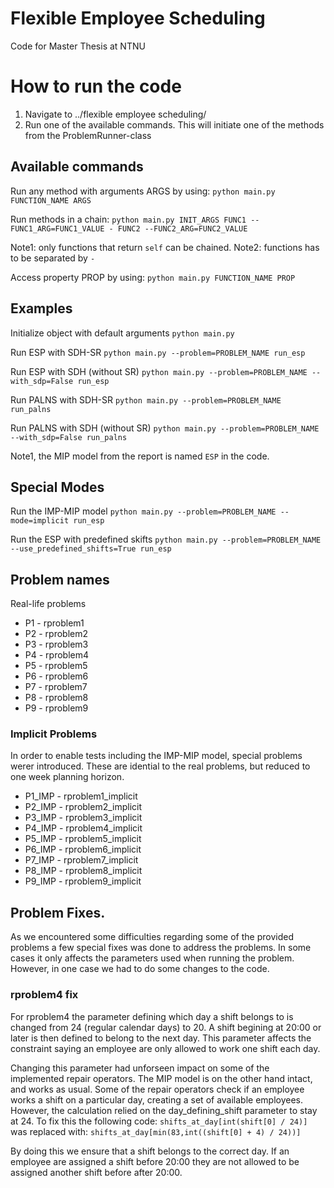 # Flexible Employee Scheduling
Code for Master Thesis at NTNU

# How to run the code
1. Navigate to ../flexible employee scheduling/
2. Run one of the available commands. This will initiate one of the methods from the
 ProblemRunner-class

## Available commands

Run any method with arguments ARGS by using:
```python main.py FUNCTION_NAME ARGS```
    
Run methods in a chain:
```python main.py INIT_ARGS FUNC1 --FUNC1_ARG=FUNC1_VALUE - FUNC2 --FUNC2_ARG=FUNC2_VALUE```
    
Note1: only functions that return `self` can be chained.
Note2: functions has to be separated by `-`

Access property PROP by using: 
```python main.py FUNCTION_NAME PROP```

## Examples
Initialize object with default arguments 
```python main.py```
    
Run ESP with SDH-SR
```python main.py --problem=PROBLEM_NAME run_esp```
    
Run ESP with SDH (without SR)
```python main.py --problem=PROBLEM_NAME --with_sdp=False run_esp```

Run PALNS with SDH-SR
```python main.py --problem=PROBLEM_NAME run_palns```

Run PALNS with SDH (without SR)
```python main.py --problem=PROBLEM_NAME --with_sdp=False run_palns```

Note1, the MIP model from the report is named `ESP` in the code. 

## Special Modes
Run the IMP-MIP model
```python main.py --problem=PROBLEM_NAME --mode=implicit run_esp```

Run the ESP with predefined skifts
```python main.py --problem=PROBLEM_NAME --use_predefined_shifts=True run_esp```


## Problem names
Real-life problems
* P1 - rproblem1
* P2 - rproblem2
* P3 - rproblem3
* P4 - rproblem4
* P5 - rproblem5
* P6 - rproblem6
* P7 - rproblem7
* P8 - rproblem8
* P9 - rproblem9

### Implicit Problems
In order to enable tests including the IMP-MIP model, special problems werer introduced. These are idential to the real problems, but reduced to one week planning horizon.
* P1_IMP - rproblem1_implicit
* P2_IMP - rproblem2_implicit
* P3_IMP - rproblem3_implicit
* P4_IMP - rproblem4_implicit
* P5_IMP - rproblem5_implicit
* P6_IMP - rproblem6_implicit
* P7_IMP - rproblem7_implicit
* P8_IMP - rproblem8_implicit
* P9_IMP - rproblem9_implicit

## Problem Fixes.
As we encountered some difficulties regarding some of the provided problems a few special fixes was done to address the problems. In some cases it only affects the parameters used when running the problem. However, in one case we had to do some changes to the code.

### rproblem4 fix
For rproblem4 the parameter defining which day a shift belongs to is changed from 24 (regular calendar days) to 20. A shift begining at 20:00 or later is then defined to belong to the next day. This parameter affects the constraint saying an employee are only allowed to work one shift each day. 

Changing this parameter had unforseen impact on some of the implemented repair operators. The MIP model is on the other hand intact, and works as usual. 
Some of the repair operators check if an employee works a shift on a particular day, creating a set of available employees. However, the calculation relied on the day_defining_shift parameter to stay at 24. To fix this the following code:
```shifts_at_day[int(shift[0] / 24)]```
was replaced with:
```shifts_at_day[min(83,int((shift[0] + 4) / 24))]```

By doing this we ensure that a shift belongs to the correct day. If an employee are assigned a shift before 20:00 they are not allowed to be assigned another shift before after 20:00.
